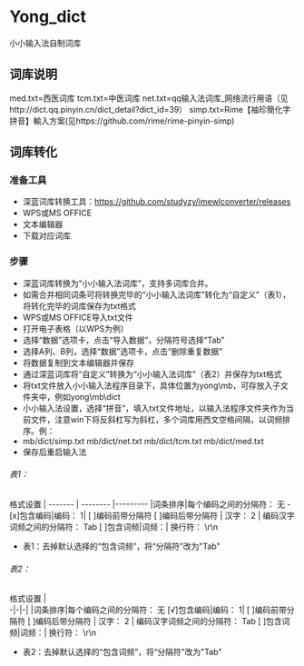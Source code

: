 # Yong_dict
小小输入法自制词库
## 词库说明
 med.txt=西医词库
 tcm.txt=中医词库
 net.txt=qq输入法词库_网络流行用语（见http://dict.qq.pinyin.cn/dict_detail?dict_id=39）
 simp.txt=Rime【袖珍簡化字拼音】輸入方案(见https://github.com/rime/rime-pinyin-simp)
## 词库转化
### 准备工具
* 深蓝词库转换工具：https://github.com/studyzy/imewlconverter/releases
* WPS或MS OFFICE
* 文本编辑器
* 下载对应词库

### 步骤
* 深蓝词库转换为“小小输入法词库”，支持多词库合并。
* 如需合并相同词条可将转换完毕的“小小输入法词库”转化为“自定义”（表1），将转化完毕的词库保存为txt格式
* WPS或MS OFFICE导入txt文件
 * 打开电子表格（以WPS为例）
 * 选择“数据”选项卡，点击“导入数据”，分隔符号选择“Tab”
 * 选择A列、B列，选择“数据”选项卡，点击“删除重复数据”
 * 将数据复制到文本编辑器并保存
 * 通过深蓝词库将“自定义”转换为“小小输入法词库”（表2）并保存为txt格式
* 将txt文件放入小小输入法程序目录下，具体位置为yong\mb，可存放入子文件夹中，例如yong\mb\dict
* 小小输入法设置，选择“拼音”，填入txt文件地址，以输入法程序文件夹作为当前文件，注意win下将反斜杠写为斜杠，多个词库用西文空格间隔，以词频排序。例：
 * mb/dict/simp.txt mb/dict/net.txt mb/dict/tcm.txt mb/dict/med.txt
* 保存后重启输入法

###### 表1：
格式设置  | 
    -------  | -------- |---------
         |词条排序|每个编码之间的分隔符： 无
    - [x]包含编码|编码： 1| [ ]编码前带分隔符  [ ]编码后带分隔符
              | 汉字： 2 | 编码汉字词频之间的分隔符：  Tab
    [ ]包含词频|词频：| 换行符：  \r\n
* 表1：去掉默认选择的“包含词频”，将“分隔符”改为"Tab"

 
###### 表2：
 格式设置 |  
 -|-|-|
  |词条排序|每个编码之间的分隔符： 无
 [√]包含编码|编码： 1| [ ]编码前带分隔符  [ ]编码后带分隔符
  | 汉字： 2 | 编码汉字词频之间的分隔符：  Tab
 [ ]包含词频|词频：| 换行符：  \r\n
* 表2：去掉默认选择的“包含词频”，将“分隔符”改为"Tab"
